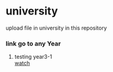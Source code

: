 # university
upload file in university in this repository

<h3>link go to any Year</h3>

<ol>
 <li>testing year3-1</li>
 <a href="https://sengkue.github.io/university/year3-1/lecture-E-Commerce/index.html">watch</a>

</ol>
               
